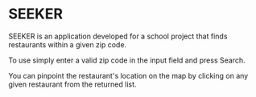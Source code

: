 # SEEKER
SEEKER is an application developed for a school project that finds restaurants within a given zip code.

To use simply enter a valid zip code in the input field and press Search.

You can pinpoint the restaurant's location on the map by clicking on any given restaurant from the returned list.
